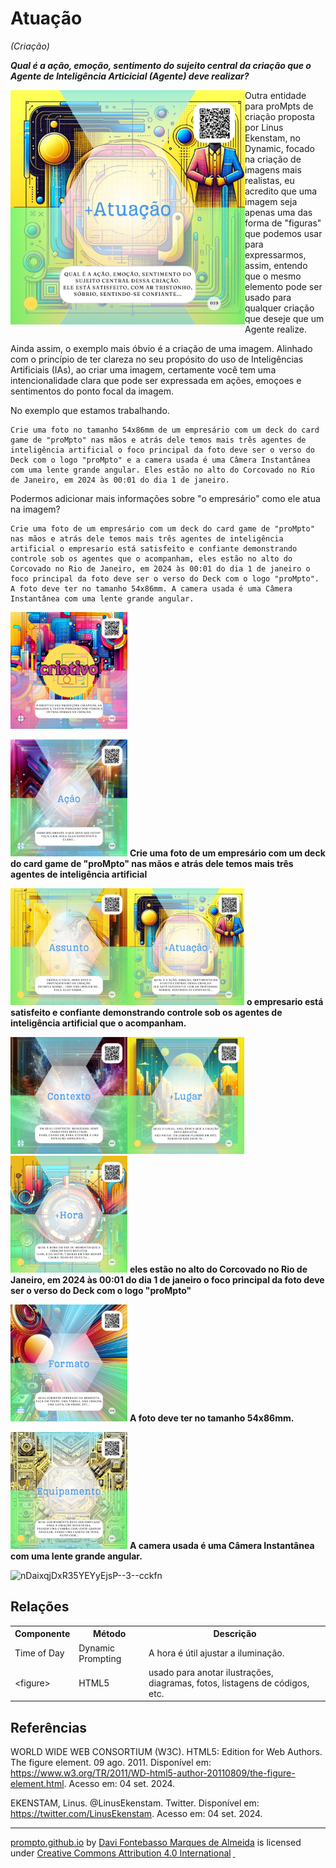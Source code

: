 # Atuação
*(Criação)*

***Qual é a ação, emoção, sentimento do sujeito central da criação que o Agente de Inteligência Articicial (Agente) deve realizar?***

<img src="../../imagens/cards/019.png"  width="375" height="375" align="left">

Outra entidade para proMpts de criação proposta por Linus Ekenstam, no Dynamic, focado na criação de imagens mais realistas, eu acredito que uma imagem seja apenas uma das forma de "figuras" que podemos usar para expressarmos, assim, entendo que o mesmo elemento pode ser usado para qualquer criação que deseje que um Agente realize.

Ainda assim, o exemplo mais óbvio é a criação de uma imagem. Alinhado com o princípio de ter clareza no seu propósito do uso de Inteligências Artificiais (IAs), ao criar uma imagem, certamente você tem uma intencionalidade clara que pode ser expressada em ações, emoçoes e sentimentos do ponto focal da imagem.

No exemplo que estamos trabalhando.

```
Crie uma foto no tamanho 54x86mm de um empresário com um deck do card game de "proMpto" nas mãos e atrás dele temos mais três agentes de inteligência artificial o foco principal da foto deve ser o verso do Deck com o logo "proMpto" e a camera usada é uma Câmera Instantânea com uma lente grande angular. Eles estão no alto do Corcovado no Rio de Janeiro, em 2024 às 00:01 do dia 1 de janeiro.
```

Podermos adicionar mais informações sobre "o empresário" como ele atua na imagem?

```
Crie uma foto de um empresário com um deck do card game de "proMpto" nas mãos e atrás dele temos mais três agentes de inteligência artificial o empresario está satisfeito e confiante demonstrando controle sob os agentes que o acompanham, eles estão no alto do Corcovado no Rio de Janeiro, em 2024 às 00:01 do dia 1 de janeiro o foco principal da foto deve ser o verso do Deck com o logo "proMpto". A foto deve ter no tamanho 54x86mm. A camera usada é uma Câmera Instantânea com uma lente grande angular.
```
[<img src="../../imagens/cards/003.png" width="187" height="187">](../../tipos-de-prompt/criativo.md)

[<img src="../../imagens/cards/006.png"  width="187" height="187">](../../partes-de-prompt/acao.md) **Crie uma foto de um empresário com um deck do card game de "proMpto" nas mãos e atrás dele temos mais três agentes de inteligência artificial**

[<img src="../../imagens/cards/011.png"  width="187" height="187">](../../partes-de-prompt/criacao/assunto.md)<img src="../../imagens/cards/019.png"  width="187" height="187"> **o empresario está satisfeito e confiante demonstrando controle sob os agentes de inteligência artificial que o acompanham.**

[<img src="../../imagens/cards/007.png"  width="187" height="187">](../../partes-de-prompt/contexto.md)[<img src="../../imagens/cards/017.png"  width="187" height="187">](../../partes-de-prompt/criacao/mais-lugar.md)[<img src="../../imagens/cards/018.png"  width="187" height="187">](../../partes-de-prompt/criacao/mais-hora.md) **eles estão no alto do Corcovado no Rio de Janeiro, em 2024 às 00:01 do dia 1 de janeiro o foco principal da foto deve ser o verso do Deck com o logo "proMpto"**

[<img src="../../imagens/cards/008.png"  width="187" height="187">](../../partes-de-prompt/controle/formato.md) **A foto deve ter no tamanho 54x86mm.**

[<img src="../../imagens/cards/012.png"  width="187" height="187">](../../partes-de-prompt/criacao/equipamento.md) **A camera usada é uma Câmera Instantânea com uma lente grande angular.**

![nDaixqjDxR35YEYyEjsP--3--cckfn](https://github.com/user-attachments/assets/dd7f8ed6-5adc-4f74-a7f5-922b25fe9ecb)


## Relações
<table>
<tr>
  <th>Componente</th>	<th>Método</th>	<th>Descrição</th>
</tr>
<tr>
  <td>Time of Day</td><td>Dynamic Prompting</td><td>	A hora é útil ajustar a iluminação.</td>
</tr>
<tr>
  <td>&lt;figure&gt;</td><td>HTML5</td><td>	usado para anotar ilustrações, diagramas, fotos, listagens de códigos, etc.</td>
</tr>  
</table>

## Referências
WORLD WIDE WEB CONSORTIUM (W3C). HTML5: Edition for Web Authors. The figure element. 09 ago. 2011. Disponível em: https://www.w3.org/TR/2011/WD-html5-author-20110809/the-figure-element.html. Acesso em: 04 set. 2024.

EKENSTAM, Linus. @LinusEkenstam. Twitter. Disponível em: https://twitter.com/LinusEkenstam. Acesso em: 04 set. 2024.


<hr><p xmlns:cc="http://creativecommons.org/ns#" xmlns:dct="http://purl.org/dc/terms/"><a property="dct:title" rel="cc:attributionURL" href="https://davifma.github.io/proMpto/">prompto.github.io</a> by <a rel="cc:attributionURL dct:creator" property="cc:attributionName" href="http://linkedin.com/in/davifma">Davi Fontebasso Marques de Almeida</a> is licensed under <a href="https://creativecommons.org/licenses/by/4.0/?ref=chooser-v1" target="_blank" rel="license noopener noreferrer" style="display:inline-block;">Creative Commons Attribution 4.0 International<img style="height:22px!important;margin-left:3px;vertical-align:text-bottom;" src="https://mirrors.creativecommons.org/presskit/icons/cc.svg?ref=chooser-v1" alt=""> <img style="height:22px!important;margin-left:3px;vertical-align:text-bottom;" src="https://mirrors.creativecommons.org/presskit/icons/by.svg?ref=chooser-v1" alt=""></a></p>
